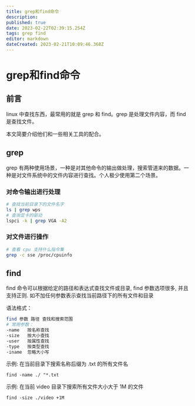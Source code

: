 ```yaml
---
title: grep和find命令
description: 
published: true
date: 2023-02-22T02:39:15.254Z
tags: grep find
editor: markdown
dateCreated: 2023-02-21T10:09:46.368Z
---
```


# grep和find命令

## 前言

linux 中查找东西，最常用的就是 grep 和 find。grep 是处理文件内容，而 find 是查找文件。

本文简要介绍他们和一些相关工具的配合。

## grep

grep 有两种使用场景，一种是对其他命令的输出做处理，搜索管道来的数据。一种是对文件系统中的文件内容进行查找。个人极少使用第二个场景。

### 对命令输出进行处理

```bash
# 查找当前目录下的文件名字
ls | grep wps
# 查询显卡的驱动
lspci -k | grep VGA -A2
```

### 对文件进行操作

```bash
# 查看 cpu 支持什么指令集
grep -c sse /proc/cpuinfo
```

## find
find 命令可以根据给定的路径和表达式查找文件或目录, find 参数选项很多, 并且支持正则. 如不加任何参数表示查找当前路径下的所有文件和目录

语法格式：
```bash
find 参数 路径 查找和搜索范围
# 常用参数：
-name	按名称查找
-size	按大小查找
-user	按属性查找
-type	按类型查找
-iname	忽略大小写
```
示例: 在当前目录下搜索名称后缀为 .txt 的所有文件名
```
find -name ./ "*.txt
```
示例: 在当前 video 目录下搜索所有文件大小大于 1M 的文件
```
find -size ./video +1M
```










